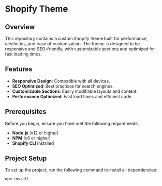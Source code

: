 # Shopify Theme

## Overview

This repository contains a custom Shopify theme built for performance, aesthetics, and ease of customization. The theme is designed to be responsive and SEO-friendly, with customizable sections and optimized for fast loading times.

## Features

- **Responsive Design**: Compatible with all devices.
- **SEO Optimized**: Best practices for search engines.
- **Customizable Sections**: Easily modifiable layouts and content.
- **Performance Optimized**: Fast load times and efficient code.

## Prerequisites

Before you begin, ensure you have met the following requirements:

- **Node.js** (v12 or higher)
- **NPM** (v6 or higher)
- **Shopify CLI** installed

## Project Setup

To set up the project, run the following command to install all dependencies:

```bash
npm install
